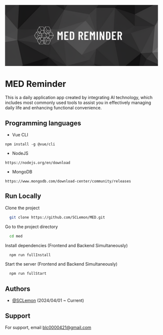 
<img src="banner.png">

# MED Reminder


This is a daily application app created by integrating AI technology, which includes most commonly used tools to assist you in effectively managing daily life and enhancing functional convenience.


## Programming languages
- Vue CLI
```
npm install -g @vue/cli
```
- NodeJS
```
https://nodejs.org/en/download
```
- MongoDB
```
https://www.mongodb.com/download-center/community/releases
```



## Run Locally

Clone the project

```bash
  git clone https://github.com/SCLemon/MED.git
```

Go to the project directory

```bash
  cd med
```

Install dependencies (Frontend and Backend Simultaneously)

```bash
  npm run fullInstall
```
Start the server (Frontend and Backend Simultaneously)

```bash
  npm run fullStart
```


## Authors

- [@SCLemon](https://github.com/SCLemon)  (2024/04/01 ~ Current)


## Support

For support, email blc0000421@gmail.com
